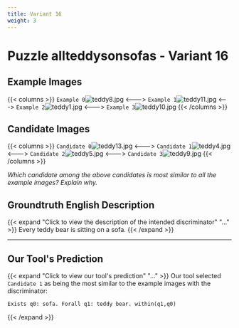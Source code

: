 ```yaml
---
title: Variant 16
weight: 3
---
```


# Puzzle allteddysonsofas - Variant 16

## Example Images
{{< columns >}}
`Example 0`![teddy8.jpg](/natscene-data/images/teddy8.jpg)
<--->
`Example 1`![teddy11.jpg](/natscene-data/images/teddy11.jpg)
<--->
`Example 2`![teddy1.jpg](/natscene-data/images/teddy1.jpg)
<--->
`Example 3`![teddy10.jpg](/natscene-data/images/teddy10.jpg)
{{< /columns >}}

## Candidate Images
{{< columns >}}
`Candidate 0`![teddy13.jpg](/natscene-data/images/teddy13.jpg)
<--->
`Candidate 1`![teddy4.jpg](/natscene-data/images/teddy4.jpg)
<--->
`Candidate 2`![teddy5.jpg](/natscene-data/images/teddy5.jpg)
<--->
`Candidate 3`![teddy9.jpg](/natscene-data/images/teddy9.jpg)
{{< /columns >}}

*Which candidate among the above candidates is most similar to all the example images? Explain why.*

## Groundtruth English Description

{{< expand "Click to view the description of the intended discriminator" "..." >}}
Every teddy bear is sitting on a sofa.
{{< /expand >}}

---



## Our Tool's Prediction

{{< expand "Click to view our tool's prediction" "..." >}}
Our tool selected `Candidate 1` as being the most similar to the example images with the discriminator:
```plaintext
Exists q0: sofa. Forall q1: teddy bear. within(q1,q0)
```
{{< /expand >}}
